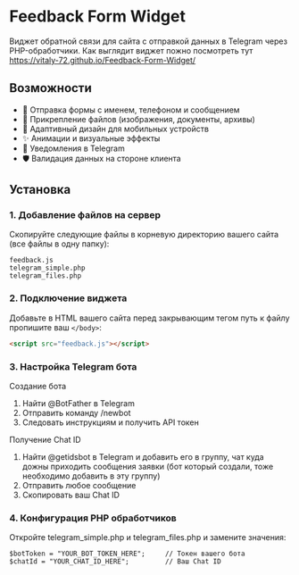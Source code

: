 # Feedback Form Widget

Виджет обратной связи для сайта с отправкой данных в Telegram через PHP-обработчики.
Как выглядит виджет пожно посмотреть тут https://vitaly-72.github.io/Feedback-Form-Widget/
## Возможности

- 📝 Отправка формы с именем, телефоном и сообщением
- 📎 Прикрепление файлов (изображения, документы, архивы)
- 📱 Адаптивный дизайн для мобильных устройств
- ✨ Анимации и визуальные эффекты
- 🔔 Уведомления в Telegram
- 🛡️ Валидация данных на стороне клиента

## Установка

### 1. Добавление файлов на сервер

Скопируйте следующие файлы в корневую директорию вашего сайта (все файлы в одну папку):
```
feedback.js
telegram_simple.php
telegram_files.php 
```

### 2. Подключение виджета

Добавьте в HTML вашего сайта перед закрывающим тегом путь к файлу пропишите ваш `</body>`:

```html
<script src="feedback.js"></script>
```

### 3. Настройка Telegram бота
Создание бота
1. Найти @BotFather в Telegram
2. Отправить команду /newbot
3. Следовать инструкциям и получить API токен

Получение Chat ID
1. Найти @getidsbot в Telegram и добавить его в группу, чат куда дожны приходить сообщения заявки
  (бот который создали, тоже необходимо добавить в эту группу)
2. Отправить любое сообщение
3. Скопировать ваш Chat ID

### 4. Конфигурация PHP обработчиков
Откройте telegram_simple.php и telegram_files.php и замените значения:
```
$botToken = "YOUR_BOT_TOKEN_HERE";     // Токен вашего бота
$chatId = "YOUR_CHAT_ID_HERE";         // Ваш Chat ID
```
